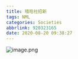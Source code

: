 ```yaml
---
title: 嘻哈社招新
tags: NML
categories: Societies
abbrlink: 920323165
date: 2020-08-20 09:38:27
---
```

![image.png](https://i.loli.net/2020/08/20/r5RQemaqLcP6i9O.png)